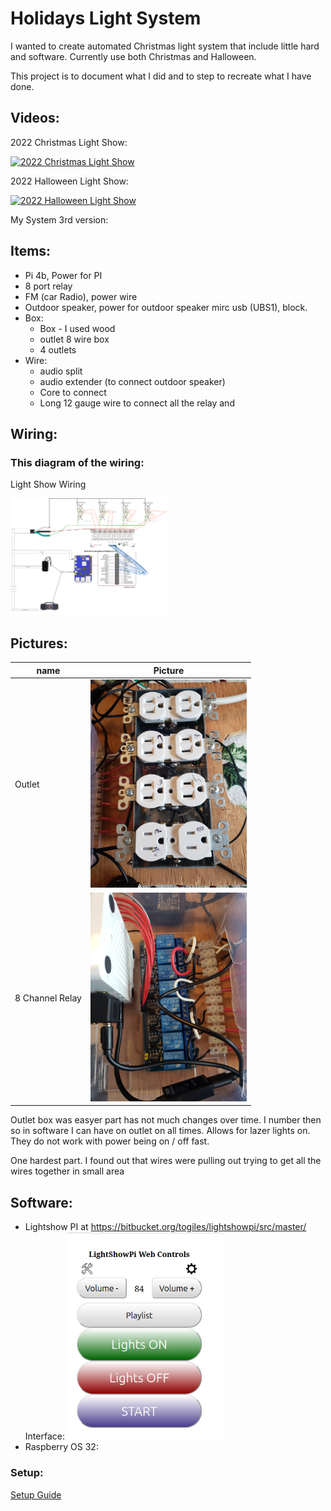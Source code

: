 # Holidays Light System

I wanted to create automated Christmas light system that include little hard and software. Currently use both Christmas and Halloween.

This project is to document what I did and to step to recreate what I have done. 

## Videos:
2022 Christmas Light Show:

[![2022 Christmas Light Show](https://img.youtube.com/vi/laKFfjLhqhQ/0.jpg)](https://youtu.be/laKFfjLhqhQ "2022 Christmas Light Show")

2022 Halloween Light Show:

[![2022 Halloween Light Show](https://img.youtube.com/vi/AcGbxJbV51w/0.jpg)](https://youtu.be/AcGbxJbV51w "2022 Halloween Light Show")

My System 3rd version:

## Items:
- Pi 4b, Power for PI 
- 8 port relay
- FM (car Radio), power wire
- Outdoor speaker,  power for outdoor speaker mirc usb (UBS1), block.
- Box:
  - Box - I used wood
  - outlet 8 wire box
  - 4 outlets
- Wire:
  - audio split
  - audio extender (to connect outdoor speaker)
  - Core to connect 
  - Long 12 gauge wire to connect all the relay and 



## Wiring:

### This diagram of the wiring:
Light Show Wiring

[<img src="./pictures/ligth-show-wiring.png" width="250"/>](./pictures/ligth-show-wiring.png)

## Pictures:

| name | Picture|
|------|----|
|Outlet | [<img src="./pictures/outlet-box.jpg" width="250"/>](./pictures/./pictures/outlet-box.jpg)| 
|8 Channel Relay| [<img src="./pictures/relay-connect.jpg" width="250"/>](./pictures/./pictures/relay-connect.jpg)|



Outlet box was easyer part has not much changes over time. I number then so in software I can have on outlet on all times. Allows for lazer lights on. They do not work with power being on / off fast. 

One hardest part. I found out that wires were pulling out trying to get all the wires together in small area


## Software: 

- Lightshow PI at https://bitbucket.org/togiles/lightshowpi/src/master/
  Interface: 
    [<img src="./pictures/lightshowpi-interface.png" width="250"/>](./pictures/./pictures/lightshowpi-interface.png)
- Raspberry OS 32:


### Setup:
 [Setup Guide](./setupguide.md)
